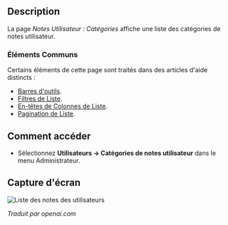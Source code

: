 <!-- Filename: Help4.x:User_Notes:_Categories  / Display title: Notes Utilisateur : Catégories  -->

## Description

La page *Notes Utilisateur : Catégories* affiche une liste des catégories de notes utilisateur.

### Éléments Communs

Certains éléments de cette page sont traités dans des articles d'aide distincts :

* [Barres d'outils](jdocmanual?article=help/common-elements/toolbars).
* [Filtres de Liste](jdocmanual?article=help/common-elements/list-filters).
* [En-têtes de Colonnes de Liste](jdocmanual?article=help/common-elements/list-column-headers).
* [Pagination de Liste](jdocmanual?article=help/common-elements/list-pagination).

## Comment accéder

- Sélectionnez **Utilisateurs → Catégories de notes utilisateur** dans le menu Administrateur.

## Capture d'écran

![Liste des notes des utilisateurs](../../../fr/images/users/users-user-notes-categories-list.png)

*Traduit par openai.com*

